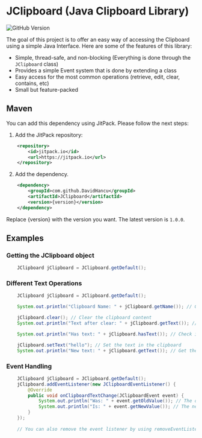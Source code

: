 # JClipboard (Java Clipboard Library)
![GitHub Version](https://img.shields.io/github/v/release/DavidHancu/JClipboard)

The goal of this project is to offer an easy way of accessing the Clipboard using a simple Java Interface. Here are some of the features of this library:
- Simple, thread-safe, and non-blocking (Everything is done through the ``JClipboard`` class)
- Provides a simple Event system that is done by extending a class
- Easy access for the most common operations (retrieve, edit, clear, contains, etc)
- Small but feature-packed

## Maven
You can add this dependency using JitPack. Please follow the next steps:
1. Add the JitPack repository:
```xml
	<repository>
	    <id>jitpack.io</id>
	    <url>https://jitpack.io</url>
	</repository>
```
2. Add the dependency.
```xml
	<dependency>
	    <groupId>com.github.DavidHancu</groupId>
	    <artifactId>JClipboard</artifactId>
	    <version>{version}</version>
	</dependency>
```
Replace {version} with the version you want. The latest version is `1.0.0`.

## Examples
### Getting the JClipboard object
```java
    JClipboard jClipboard = JClipboard.getDefault();
```
### Different Text Operations
```java
    JClipboard jClipboard = JClipboard.getDefault();

    System.out.println("Clipboard Name: " + jClipboard.getName()); // Get the clipboard name

    jClipboard.clear(); // Clear the clipboard content
    System.out.println("Text after clear: " + jClipboard.getText()); // Get the text

    System.out.println("Has text: " + jClipboard.hasText()); // Check if the clipboard has text

    jClipboard.setText("hello"); // Set the text in the clipboard
    System.out.println("New text: " + jClipboard.getText()); // Get the text
```
### Event Handling
```java
    JClipboard jClipboard = JClipboard.getDefault();
    jClipboard.addEventListener(new JClipboardEventListener() {
        @Override
        public void onClipboardTextChange(JClipboardEvent event) {
            System.out.println("Was: " + event.getOldValue()); // The old value
            System.out.println("Is: " + event.getNewValue()); // The new value
        }
    });
    
    // You can also remove the event listener by using removeEventListener().
```

